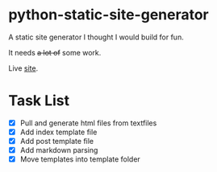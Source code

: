 # python-static-site-generator

A static site generator I thought I would build for fun.  

It needs ~~a lot of~~ some  work.

Live [site](https://python-static-test.netlify.app/).


# Task List
- [X] Pull and generate html files from textfiles
- [X] Add index template file
- [X] Add post template file
- [X] Add markdown parsing
- [X] Move templates into template folder
